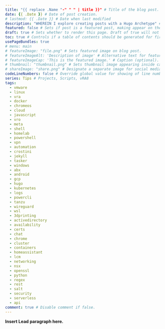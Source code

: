 ```yaml
---
title: "{{ replace .Name "-" " " | title }}" # Title of the blog post.
date: {{ .Date }} # Date of post creation.
# lastmod: {{ .Date }} # Date when last modified
description: "WHEREIN I explore creating posts with a Hugo Archetype" # Description used for search engine.
featured: false # Sets if post is a featured post, making appear on the home page side bar.
draft: true # Sets whether to render this page. Draft of true will not be rendered.
toc: true # Controls if a table of contents should be generated for first-level links automatically.
usePageBundles: true
# menu: main
# featureImage: "file.png" # Sets featured image on blog post.
# featureImageAlt: 'Description of image' # Alternative text for featured image.
# featureImageCap: 'This is the featured image.' # Caption (optional).
# thumbnail: "thumbnail.png" # Sets thumbnail image appearing inside card on homepage.
# shareImage: "share.png" # Designate a separate image for social media sharing.
codeLineNumbers: false # Override global value for showing of line numbers within code block.
series: Tips # Projects, Scripts, vRA8
tags:
  - vmware
  - linux
  - vra
  - docker
  - chromeos
  - cloud
  - javascript
  - vro
  - meta
  - shell
  - homelab
  - powershell
  - vpn
  - automation
  - crostini
  - jekyll
  - tasker
  - windows
  - abx
  - android
  - gcp
  - hugo
  - kubernetes
  - logs
  - powercli
  - tanzu
  - wireguard
  - wsl
  - 3dprinting
  - activedirectory
  - availability
  - certs
  - chat
  - chrome
  - cluster
  - containers
  - homeassistant
  - lcm
  - networking
  - nsx
  - openssl
  - python
  - regex
  - rest
  - salt
  - security
  - serverless
  - api
comment: true # Disable comment if false.
---
```


**Insert Lead paragraph here.**
